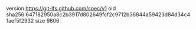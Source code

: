 version https://git-lfs.github.com/spec/v1
oid sha256:647182950a8c2b3917d802649fcf2c9712b36844a59423d84d34c41aef5f2932
size 9806

